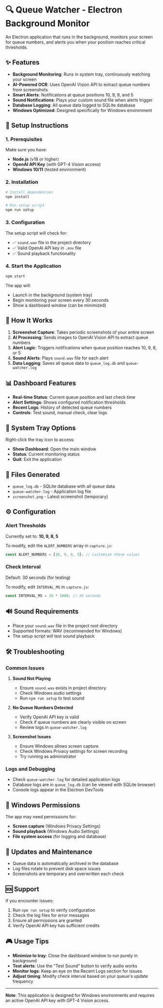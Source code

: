 # 🔍 Queue Watcher - Electron Background Monitor

An Electron application that runs in the background, monitors your screen for queue numbers, and alerts you when your position reaches critical thresholds.

## ✨ Features

- **Background Monitoring**: Runs in system tray, continuously watching your screen
- **AI-Powered OCR**: Uses OpenAI Vision API to extract queue numbers from screenshots
- **Smart Alerts**: Notifications at queue positions 10, 9, 8, and 5
- **Sound Notifications**: Plays your custom sound file when alerts trigger
- **Database Logging**: All queue data logged to SQLite database
- **Windows Optimized**: Designed specifically for Windows environment

## 🚀 Setup Instructions

### 1. Prerequisites

Make sure you have:

- **Node.js** (v18 or higher)
- **OpenAI API Key** (with GPT-4 Vision access)
- **Windows 10/11** (tested environment)

### 2. Installation

```bash
# Install dependencies
npm install

# Run setup script
npm run setup
```

### 3. Configuration

The setup script will check for:

- ✅ `sound.wav` file in the project directory
- ✅ Valid OpenAI API key in `.env` file
- ✅ Sound playback functionality

### 4. Start the Application

```bash
npm start
```

The app will:

- Launch in the background (system tray)
- Begin monitoring your screen every 30 seconds
- Show a dashboard window (can be minimized)

## 🎯 How It Works

1. **Screenshot Capture**: Takes periodic screenshots of your entire screen
2. **AI Processing**: Sends images to OpenAI Vision API to extract queue numbers
3. **Alert Logic**: Triggers notifications when queue position reaches 10, 9, 8, or 5
4. **Sound Alerts**: Plays `sound.wav` file for each alert
5. **Data Logging**: Saves all queue data to `queue_log.db` and `queue-watcher.log`

## 📊 Dashboard Features

- **Real-time Status**: Current queue position and last check time
- **Alert Settings**: Shows configured notification thresholds
- **Recent Logs**: History of detected queue numbers
- **Controls**: Test sound, manual check, clear logs

## 🔧 System Tray Options

Right-click the tray icon to access:

- **Show Dashboard**: Open the main window
- **Status**: Current monitoring status
- **Quit**: Exit the application

## 📁 Files Generated

- `queue_log.db` - SQLite database with all queue data
- `queue-watcher.log` - Application log file
- `screenshot.png` - Latest screenshot (temporary)

## ⚙️ Configuration

### Alert Thresholds

Currently set to: **10, 9, 8, 5**

To modify, edit the `ALERT_NUMBERS` array in `capture.js`:

```javascript
const ALERT_NUMBERS = [10, 9, 8, 5]; // Customize these values
```

### Check Interval

Default: 30 seconds (for testing)

To modify, edit `INTERVAL_MS` in `capture.js`:

```javascript
const INTERVAL_MS = 30 * 1000; // 30 seconds
```

## 🔊 Sound Requirements

- Place your `sound.wav` file in the project root directory
- Supported formats: WAV (recommended for Windows)
- The setup script will test sound playback

## 🛠️ Troubleshooting

### Common Issues

1. **Sound Not Playing**

   - Ensure `sound.wav` exists in project directory
   - Check Windows audio settings
   - Run `npm run setup` to test sound

2. **No Queue Numbers Detected**

   - Verify OpenAI API key is valid
   - Check if queue numbers are clearly visible on screen
   - Review logs in `queue-watcher.log`

3. **Screenshot Issues**
   - Ensure Windows allows screen capture
   - Check Windows Privacy settings for screen recording
   - Try running as administrator

### Logs and Debugging

- Check `queue-watcher.log` for detailed application logs
- Database logs are in `queue_log.db` (can be viewed with SQLite browser)
- Console logs appear in the Electron DevTools

## 📱 Windows Permissions

The app may need permissions for:

- **Screen capture** (Windows Privacy Settings)
- **Sound playback** (Windows Audio Settings)
- **File system access** (for logging and database)

## 🔄 Updates and Maintenance

- Queue data is automatically archived in the database
- Log files rotate to prevent disk space issues
- Screenshots are temporary and overwritten each check

## 🆘 Support

If you encounter issues:

1. Run `npm run setup` to verify configuration
2. Check the log files for error messages
3. Ensure all permissions are granted
4. Verify OpenAI API key has sufficient credits

## 🎮 Usage Tips

- **Minimize to tray**: Close the dashboard window to run purely in background
- **Test alerts**: Use the "Test Sound" button to verify audio works
- **Monitor logs**: Keep an eye on the Recent Logs section for issues
- **Adjust timing**: Modify check interval based on your queue's update frequency

---

**Note**: This application is designed for Windows environments and requires an active OpenAI API key with GPT-4 Vision access.
